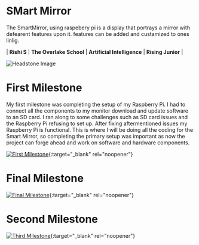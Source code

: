 ﻿# SMart Mirror
The SmartMirror, using raspebery pi is a display that portrays a mirror with defearent features upon it. features can be added and custamized to ones linlig.

| **Rishi S** | **The Overlake School** | **Artificial Intelligence** | **Rising Junior** |


![Headstone Image](https://bluestampengineering.com/wp-content/uploads/2016/05/improve.jpg)

# First Milestone
  

My first milestone was completing the setup of my Raspberry Pi. I had to connect all the components to my monitor download and update software to an SD card. I ran along to some challenges such as SD card issues and the Raspberry Pi refusing to set up. After fixing aftermentioned issues my Raspberry Pi is functional. This is where I will be doing all the coding for the Smart Mirror, so completing the primary setup was important as now the project can forge ahead and work on software and hardware components.

[![First Milestone](https://res.cloudinary.com/marcomontalbano/image/upload/v1612574117/video_to_markdown/images/youtube--CaCazFBhYKs-c05b58ac6eb4c4700831b2b3070cd403.jpg)](https://www.youtube.com/watch?v=CaCazFBhYKs "First Milestone"){:target="_blank" rel="noopener"}
  
# Final Milestone
 

[![Final Milestone](https://res.cloudinary.com/marcomontalbano/image/upload/v1612573869/video_to_markdown/images/youtube--F7M7imOVGug-c05b58ac6eb4c4700831b2b3070cd403.jpg )](https://www.youtube.com/watch?v=F7M7imOVGug&feature=emb_logo "Final Milestone"){:target="_blank" rel="noopener"}

# Second Milestone


[![Third Milestone](https://res.cloudinary.com/marcomontalbano/image/upload/v1612574014/video_to_markdown/images/youtube--y3VAmNlER5Y-c05b58ac6eb4c4700831b2b3070cd403.jpg)](https://www.youtube.com/watch?v=y3VAmNlER5Y&feature=emb_logo "Second Milestone"){:target="_blank" rel="noopener"}

